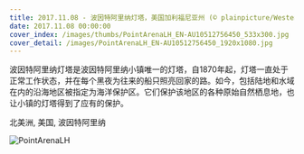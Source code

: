 ```yaml
---
title: 2017.11.08 - 波因特阿里纳灯塔，美国加利福尼亚州 (© plainpicture/Westend61/Spotcatch)
date: 2017.11.08 00:00:00
cover_index: /images/thumbs/PointArenaLH_EN-AU10512756450_533x300.jpg
cover_detail: /images/PointArenaLH_EN-AU10512756450_1920x1080.jpg
---
```


波因特阿里纳灯塔是波因特阿里纳小镇唯一的灯塔，自1870年起，灯塔一直处于正常工作状态，并在每个黑夜为往来的船只照亮回家的路。如今，包括陆地和水域在内的沿海地区被指定为海洋保护区。它们保护该地区的各种原始自然栖息地，也让小镇的灯塔得到了应有的保护。

北美洲, 美国, 波因特阿里纳

![PointArenaLH](/images/PointArenaLH_EN-AU10512756450_1920x1080.jpg)
